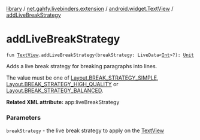 [library](../../index.md) / [net.gahfy.livebinders.extension](../index.md) / [android.widget.TextView](index.md) / [addLiveBreakStrategy](./add-live-break-strategy.md)

# addLiveBreakStrategy

`fun `[`TextView`](https://developer.android.com/reference/android/widget/TextView.html)`.addLiveBreakStrategy(breakStrategy: LiveData<`[`Int`](https://kotlinlang.org/api/latest/jvm/stdlib/kotlin/-int/index.html)`>?): `[`Unit`](https://kotlinlang.org/api/latest/jvm/stdlib/kotlin/-unit/index.html)

Adds a live break strategy for breaking paragraphs into lines.

The value must be one of [Layout.BREAK_STRATEGY_SIMPLE](https://developer.android.com/reference/android/text/Layout.html#BREAK_STRATEGY_SIMPLE), [Layout.BREAK_STRATEGY_HIGH_QUALITY](https://developer.android.com/reference/android/text/Layout.html#BREAK_STRATEGY_HIGH_QUALITY) or
[Layout.BREAK_STRATEGY_BALANCED](https://developer.android.com/reference/android/text/Layout.html#BREAK_STRATEGY_BALANCED).

**Related XML attribute:** app:liveBreakStrategy

### Parameters

`breakStrategy` - the live break strategy to apply on the [TextView](https://developer.android.com/reference/android/widget/TextView.html)